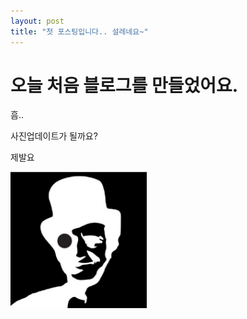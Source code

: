 ```yaml
---
layout: post
title: "첫 포스팅입니다.. 설레네요~"
---
```


# 오늘 처음 블로그를 만들었어요.

흠..

사진업데이트가 될까요?

제발요



<img src="../images/2022-08-08-first/473bddf038d11ab9f9d25efa19c5c99e69db1ce3.jpeg" title="" alt="473bddf038d11ab9f9d25efa19c5c99e69db1ce3.jpeg" width="218">
